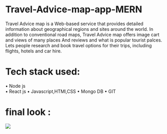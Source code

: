 # Travel-Advice-map-app-MERN
Travel Advice map is a Web-based service that provides detailed information about geographical regions and sites around the world. In addition to conventional road maps, Travel Advice map offers image cart and views of many places And reviews and what is popular tourist palces.
Lets people research and book travel options for their trips, including flights, hotels and car hire.
# Tech stack used: 
•	Node js                                   
•	React js
•	Javascript,HTMl,CSS
•	Mongo DB
•	GIT

# final look :
  <p aling="left"> <img src="https://drive.google.com/file/d/1UiGwmGv_fYphiw0GQ53K5v00yKD9oqw_/view?usp=sharing"/> </p>  
   
